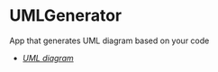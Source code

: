 # UMLGenerator
App that generates UML diagram based on your code

- [_UML diagram_](https://viewer.diagrams.net/?tags=%7B%7D&highlight=0000ff&edit=_blank&layers=1&nav=1&title=UMLGenerator.drawio#Uhttps%3A%2F%2Fraw.githubusercontent.com%2Fk7ps%2FUMLGenerator%2Fmaster%2FUMLGenerator.drawio)
